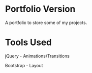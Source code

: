 # Portfolio Version
A portfolio to store some of my projects.

# Tools Used
jQuery - Animations/Transitions

Bootstrap - Layout
